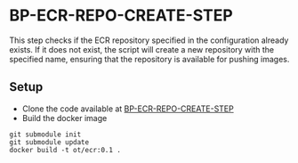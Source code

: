 # BP-ECR-REPO-CREATE-STEP

This step checks if the ECR repository specified in the configuration already exists. If it does not exist, the script will create a new repository with the specified name, ensuring that the repository is available for pushing images.

## Setup
* Clone the code available at [BP-ECR-REPO-CREATE-STEP](https://github.com/OT-BUILDPIPER-MARKETPLACE/BP-ECR-REPO-CREATE-STEP.git)
* Build the docker image
```
git submodule init
git submodule update
docker build -t ot/ecr:0.1 .